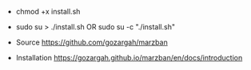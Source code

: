
- chmod +x install.sh
- sudo su > ./install.sh OR sudo su -c "./install.sh"


- Source
  https://github.com/gozargah/marzban
  
- Installation
  https://gozargah.github.io/marzban/en/docs/introduction
